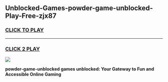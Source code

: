 
## Unblocked-Games-powder-game-unblocked-Play-Free-zjx87
<h3>
<a href="https://premium76.site?title=powder-game-unblocked&ref=10A">CLICK TO PLAY</a></h3>
<hr>

<h3>
<a href="https://premium76.site?title=powder-game-unblocked&ref=10A">CLICK 2 PLAY</a>
  
</h3>

<a href="https://premium76.site?title=powder-game-unblocked&ref=10A"><img src="https://clearcache.store/games.png"></a>


**powder-game-unblocked games unblocked: Your Gateway to Fun and Accessible Online Gaming**
